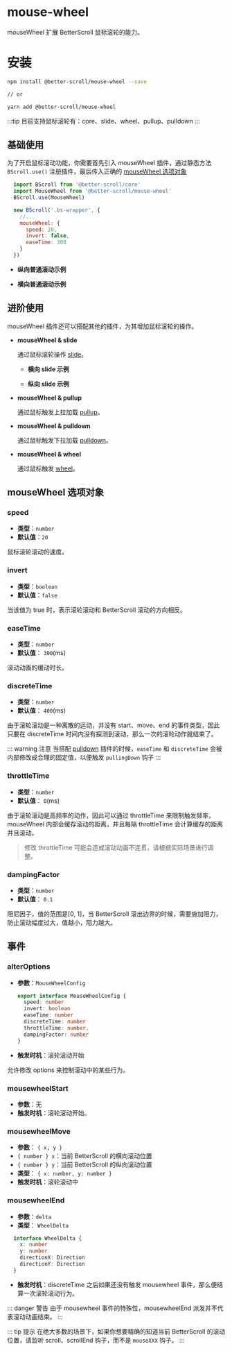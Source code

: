 # mouse-wheel

mouseWheel 扩展 BetterScroll 鼠标滚轮的能力。

# 安装

```bash
npm install @better-scroll/mouse-wheel --save

// or

yarn add @better-scroll/mouse-wheel
```

:::tip
目前支持鼠标滚轮有：core、slide、wheel、pullup、pulldown
:::

## 基础使用

为了开启鼠标滚动功能，你需要首先引入 mouseWheel 插件，通过静态方法 `BScroll.use()` 注册插件，最后传入正确的 [mouseWheel 选项对象](./mouse-wheel.html#mousewheel-选项对象)

```js
  import BScroll from '@better-scroll/core'
  import MouseWheel from '@better-scroll/mouse-wheel'
  BScroll.use(MouseWheel)

  new BScroll('.bs-wrapper', {
    //...
    mouseWheel: {
      speed: 20,
      invert: false,
      easeTime: 300
    }
  })
```

- **纵向普通滚动示例**

  <demo :hide-qrcode="true" render-code="true">
    <template slot="code-template">
      <<< @/examples/vue/components/mouse-wheel/vertical-scroll.vue?template
    </template>
    <template slot="code-script">
      <<< @/examples/vue/components/mouse-wheel/vertical-scroll.vue?script
    </template>
    <template slot="code-style">
      <<< @/examples/vue/components/mouse-wheel/vertical-scroll.vue?style
    </template>
    <mouse-wheel-vertical-scroll slot="demo"></mouse-wheel-vertical-scroll>
  </demo>

- **横向普通滚动示例**

  <demo :hide-qrcode="true">
    <template slot="code-template">
      <<< @/examples/vue/components/mouse-wheel/horizontal-scroll.vue?template
    </template>
    <template slot="code-script">
      <<< @/examples/vue/components/mouse-wheel/horizontal-scroll.vue?script
    </template>
    <template slot="code-style">
      <<< @/examples/vue/components/mouse-wheel/horizontal-scroll.vue?style
    </template>
    <mouse-wheel-horizontal-scroll slot="demo"></mouse-wheel-horizontal-scroll>
  </demo>

## 进阶使用

mouseWheel 插件还可以搭配其他的插件，为其增加鼠标滚轮的操作。

- **mouseWheel & slide**

  通过鼠标滚轮操作 [slide](./slide.html)。

  - **横向 slide 示例**

    <demo :hide-qrcode="true">
      <template slot="code-template">
        <<< @/examples/vue/components/mouse-wheel/horizontal-slide.vue?template
      </template>
      <template slot="code-script">
        <<< @/examples/vue/components/mouse-wheel/horizontal-slide.vue?script
      </template>
      <template slot="code-style">
        <<< @/examples/vue/components/mouse-wheel/horizontal-slide.vue?style
      </template>
      <mouse-wheel-horizontal-slide slot="demo"></mouse-wheel-horizontal-slide>
    </demo>

  - **纵向 slide 示例**

    <demo :hide-qrcode="true">
      <template slot="code-template">
        <<< @/examples/vue/components/mouse-wheel/vertical-slide.vue?template
      </template>
      <template slot="code-script">
        <<< @/examples/vue/components/mouse-wheel/vertical-slide.vue?script
      </template>
      <template slot="code-style">
        <<< @/examples/vue/components/mouse-wheel/vertical-slide.vue?style
      </template>
      <mouse-wheel-vertical-slide slot="demo"></mouse-wheel-vertical-slide>
    </demo>

- **mouseWheel & pullup**

  通过鼠标触发上拉加载 [pullup](./pullup.html)。

  <demo :hide-qrcode="true">
    <template slot="code-template">
      <<< @/examples/vue/components/mouse-wheel/pullup.vue?template
    </template>
    <template slot="code-script">
      <<< @/examples/vue/components/mouse-wheel/pullup.vue?script
    </template>
    <template slot="code-style">
      <<< @/examples/vue/components/mouse-wheel/pullup.vue?style
    </template>
    <mouse-wheel-pullup slot="demo"></mouse-wheel-pullup>
  </demo>

- **mouseWheel & pulldown**

  通过鼠标触发下拉加载 [pulldown](./pulldown.html)。

  <demo :hide-qrcode="true">
    <template slot="code-template">
      <<< @/examples/vue/components/mouse-wheel/pulldown.vue?template
    </template>
    <template slot="code-script">
      <<< @/examples/vue/components/mouse-wheel/pulldown.vue?script
    </template>
    <template slot="code-style">
      <<< @/examples/vue/components/mouse-wheel/pulldown.vue?style
    </template>
    <mouse-wheel-pulldown slot="demo"></mouse-wheel-pulldown>
  </demo>

- **mouseWheel & wheel**

  通过鼠标触发 [wheel](./wheel.html)。

  <demo :hide-qrcode="true">
    <template slot="code-template">
      <<< @/examples/vue/components/mouse-wheel/picker.vue?template
    </template>
    <template slot="code-script">
      <<< @/examples/vue/components/mouse-wheel/picker.vue?script
    </template>
    <template slot="code-style">
      <<< @/examples/vue/components/mouse-wheel/picker.vue?style
    </template>
    <mouse-wheel-picker slot="demo"></mouse-wheel-picker>
  </demo>

## mouseWheel 选项对象

### speed

  - **类型**：`number`
  - **默认值**：`20`

  鼠标滚轮滚动的速度。

### invert

  - **类型**：`boolean`
  - **默认值**：`false`

  当该值为 true 时，表示滚轮滚动和 BetterScroll 滚动的方向相反。

### easeTime

  - **类型**：`number`
  - **默认值**： `300`(ms)

  滚动动画的缓动时长。

### discreteTime

  - **类型**：`number`
  - **默认值**： `400`(ms)

  由于滚轮滚动是一种离散的运动，并没有 start、move、end 的事件类型，因此只要在 discreteTime 时间内没有探测到滚动，那么一次的滚轮动作就结束了。

  ::: warning 注意
  当搭配 [pulldown](./pulldown.html) 插件的时候，`easeTime` 和 `discreteTime` 会被内部修改成合理的固定值，以便触发 `pullingDown` 钩子
  :::

### throttleTime

  - **类型**：`number`
  - **默认值**： `0`(ms)

  由于滚轮滚动是高频率的动作，因此可以通过 throttleTime 来限制触发频率，mouseWheel 内部会缓存滚动的距离，并且每隔 throttleTime 会计算缓存的距离并且滚动。

  > 修改 throttleTime 可能会造成滚动动画不连贯，请根据实际场景进行调整。

### dampingFactor

  - **类型**：`number`
  - **默认值**： `0.1`

  阻尼因子，值的范围是[0, 1]，当 BetterScroll 滚出边界的时候，需要施加阻力，防止滚动幅度过大，值越小，阻力越大。

## 事件

### alterOptions

  - **参数**：`MouseWheelConfig`
    ```typescript
    export interface MouseWheelConfig {
      speed: number
      invert: boolean
      easeTime: number
      discreteTime: number
      throttleTime: number,
      dampingFactor: number
    }
    ```
  - **触发时机**：滚轮滚动开始

  允许修改 options 来控制滚动中的某些行为。

### mousewheelStart

  - **参数**：无
  - **触发时机**：滚轮滚动开始。

### mousewheelMove

  - **参数**： `{ x, y }`
  - `{ number } x`：当前 BetterScroll 的横向滚动位置
  - `{ number } y`：当前 BetterScroll 的纵向滚动位置
  - **类型**： `{ x: number, y: number }`
  - **触发时机**：滚轮滚动中

### mousewheelEnd

  - **参数**：`delta`
  - **类型**： `WheelDelta`
  ```typescript
    interface WheelDelta {
      x: number
      y: number
      directionX: Direction
      directionY: Direction
    }
  ```
  - **触发时机**：discreteTime 之后如果还没有触发 mousewheel 事件，那么便结算一次滚轮滚动行为。

  ::: danger 警告
  由于 mousewheel 事件的特殊性，mousewheelEnd 派发并不代表滚动动画结束。
  :::


::: tip 提示
在绝大多数的场景下，如果你想要精确的知道当前 BetterScroll 的滚动位置，请监听 scroll、scrollEnd 钩子，而不是 `mouseXXX` 钩子。
:::